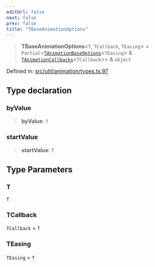 ```yaml
---
editUrl: false
next: false
prev: false
title: "TBaseAnimationOptions"
---
```


> **TBaseAnimationOptions**\<`T`, `TCallback`, `TEasing`\> = `Partial`\<[`TAnimationBaseOptions`](/api/fabric/namespaces/util/type-aliases/tanimationbaseoptions/)\<`TEasing`\> & [`TAnimationCallbacks`](/api/fabric/namespaces/util/type-aliases/tanimationcallbacks/)\<`TCallback`\>\> & `object`

Defined in: [src/util/animation/types.ts:97](https://github.com/fabricjs/fabric.js/blob/8748628df7e9de00ba77413bfc3ad9e9fe9d4f30/src/util/animation/types.ts#L97)

## Type declaration

### byValue

> **byValue**: `T`

### startValue

> **startValue**: `T`

## Type Parameters

### T

`T`

### TCallback

`TCallback` = `T`

### TEasing

`TEasing` = `T`
